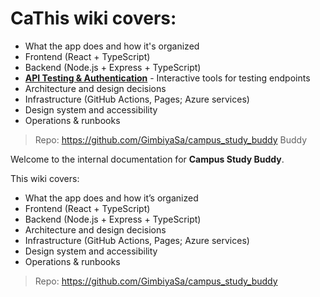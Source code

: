# CaThis wiki covers:
- What the app does and how it's organized
- Frontend (React + TypeScript)
- Backend (Node.js + Express + TypeScript)
- **[API Testing & Authentication](testing/)** - Interactive tools for testing endpoints
- Architecture and design decisions
- Infrastructure (GitHub Actions, Pages; Azure services)
- Design system and accessibility
- Operations & runbooks

> Repo: <https://github.com/GimbiyaSa/campus_study_buddy> Buddy

Welcome to the internal documentation for **Campus Study Buddy**.

This wiki covers:
- What the app does and how it’s organized
- Frontend (React + TypeScript)
- Backend (Node.js + Express + TypeScript)
- Architecture and design decisions
- Infrastructure (GitHub Actions, Pages; Azure services)
- Design system and accessibility
- Operations & runbooks

> Repo: <https://github.com/GimbiyaSa/campus_study_buddy>
